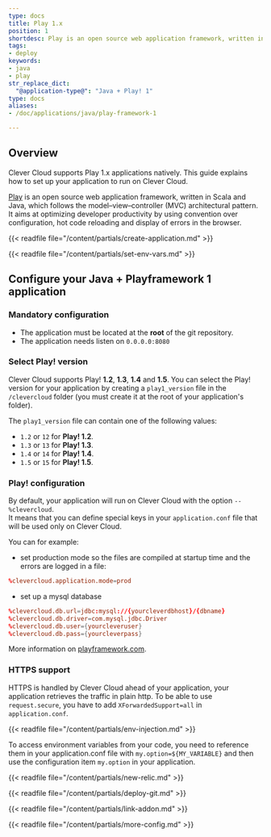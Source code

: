 ```yaml
---
type: docs
title: Play 1.x 
position: 1
shortdesc: Play is an open source web application framework, written in Scala and Java, which follows the model–view–controller (MVC) architectural pattern.
tags:
- deploy
keywords:
- java
- play
str_replace_dict:
  "@application-type@": "Java + Play! 1"
type: docs
aliases:
- /doc/applications/java/play-framework-1

---
```


## Overview

Clever Cloud supports Play 1.x applications natively. This guide explains how to set up your application to run
on Clever Cloud.

[Play](https://www.playframework.com) is an open source web application framework, written in Scala and Java, which follows the model–view–controller (MVC) architectural pattern. It aims at optimizing developer productivity by using convention over configuration, hot code reloading and display of errors in the browser.

{{< readfile file="/content/partials/create-application.md" >}}

{{< readfile file="/content/partials/set-env-vars.md" >}}

## Configure your Java + Playframework 1 application

### Mandatory configuration

* The application must be located at the **root** of the git repository.
* The application needs listen on `0.0.0.0:8080`

### Select Play! version

Clever Cloud supports Play! **1.2**, **1.3**, **1.4** and **1.5**. You can select the Play! version for your application by creating a `play1_version` file in the `/clevercloud` folder (you must create it at the root of your application's folder).

The `play1_version` file can contain one of the following values:

* `1.2` or `12` for **Play! 1.2**.
* `1.3` or `13` for **Play! 1.3**.
* `1.4` or `14` for **Play! 1.4**.
* `1.5` or `15` for **Play! 1.5**.

### Play! configuration

By default, your application will run on Clever Cloud with the option `--%clevercloud`.  
It means that you can define special keys in your `application.conf` file that will be used only on Clever Cloud.

You can for example:

* set production mode so the files are compiled at startup time and the errors are logged in a file:

```conf
%clevercloud.application.mode=prod
```

* set up a mysql database

```conf
%clevercloud.db.url=jdbc:mysql://{yourcleverdbhost}/{dbname}
%clevercloud.db.driver=com.mysql.jdbc.Driver
%clevercloud.db.user={yourcleveruser}
%clevercloud.db.pass={yourcleverpass}
```

More information on [playframework.com](https://www.playframework.com).

### HTTPS support

HTTPS is handled by Clever Cloud ahead of your application, your application retrieves the traffic in plain http. To be able to use `request.secure`, you have to add `XForwardedSupport=all` in `application.conf`.

{{< readfile file="/content/partials/env-injection.md" >}}

To access environment variables from your code, you need to reference them in your application.conf file with `my.option=${MY_VARIABLE}` and then use the configuration item `my.option` in your application.

{{< readfile file="/content/partials/new-relic.md" >}}

{{< readfile file="/content/partials/deploy-git.md" >}}

{{< readfile file="/content/partials/link-addon.md" >}}

{{< readfile file="/content/partials/more-config.md" >}}

